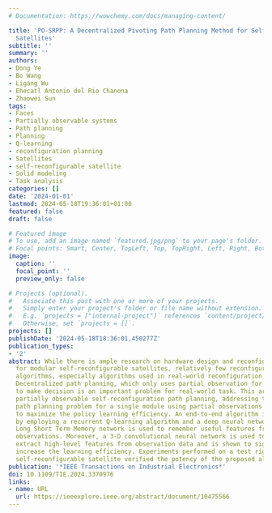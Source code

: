 ```yaml
---
# Documentation: https://wowchemy.com/docs/managing-content/

title: 'PO-SRPP: A Decentralized Pivoting Path Planning Method for Self-Reconfigurable
  Satellites'
subtitle: ''
summary: ''
authors:
- Dong Ye
- Bo Wang
- Ligang Wu
- Ehecatl Antonio del Rio Chanona
- Zhaowei Sun
tags:
- Faces
- Partially observable systems
- Path planning
- Planning
- Q-learning
- reconfiguration planning
- Satellites
- self-reconfigurable satellite
- Solid modeling
- Task analysis
categories: []
date: '2024-01-01'
lastmod: 2024-05-18T19:36:01+01:00
featured: false
draft: false

# Featured image
# To use, add an image named `featured.jpg/png` to your page's folder.
# Focal points: Smart, Center, TopLeft, Top, TopRight, Left, Right, BottomLeft, Bottom, BottomRight.
image:
  caption: ''
  focal_point: ''
  preview_only: false

# Projects (optional).
#   Associate this post with one or more of your projects.
#   Simply enter your project's folder or file name without extension.
#   E.g. `projects = ["internal-project"]` references `content/project/deep-learning/index.md`.
#   Otherwise, set `projects = []`.
projects: []
publishDate: '2024-05-18T18:36:01.450277Z'
publication_types:
- '2'
abstract: While there is ample research on hardware design and reconfiguration control
  for modular self-reconfigurable satellites, relatively few reconfiguration planning
  algorithms, especially algorithms used in real-world reconfiguration have been developed.
  Decentralized path planning, which only uses partial observation for each module
  to make decision is an important problem for real-world task. This article presents
  partially observable self-reconfiguration path planning, addressing the reconfiguration
  path planning problem for a single module using partial observations while aiming
  to maximize the policy learning efficiency. An end-to-end algorithm is proposed
  by employing a recurrent Q-learning algorithm and a deep neural network, where a
  Long Short Term Memory network is used to remember useful features from historical
  observations. Moreover, a 3-D convolutional neural network is used to automatically
  extract high-level features from observation data and is shown to significantly
  increase the learning efficiency. Experiments performed on a test rig of electromagnetic
  self-reconfigurable satellite verified the potency of the proposed algorithm.
publication: '*IEEE Transactions on Industrial Electronics*'
doi: 10.1109/TIE.2024.3370976
links:
- name: URL
  url: https://ieeexplore.ieee.org/abstract/document/10475566
---
```

